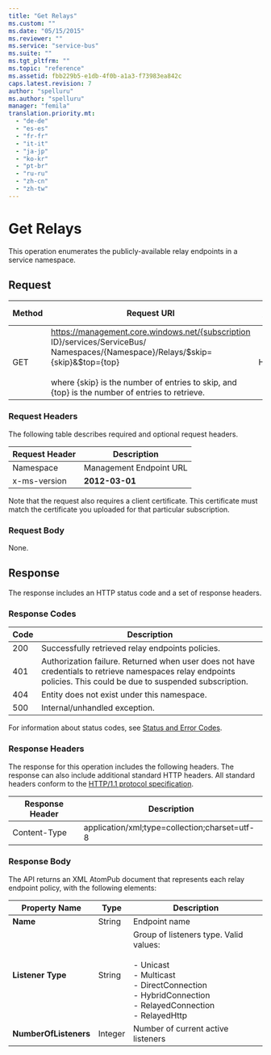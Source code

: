 ```yaml
---
title: "Get Relays"
ms.custom: ""
ms.date: "05/15/2015"
ms.reviewer: ""
ms.service: "service-bus"
ms.suite: ""
ms.tgt_pltfrm: ""
ms.topic: "reference"
ms.assetid: fbb229b5-e1db-4f0b-a1a3-f73983ea842c
caps.latest.revision: 7
author: "spelluru"
ms.author: "spelluru"
manager: "femila"
translation.priority.mt: 
  - "de-de"
  - "es-es"
  - "fr-fr"
  - "it-it"
  - "ja-jp"
  - "ko-kr"
  - "pt-br"
  - "ru-ru"
  - "zh-cn"
  - "zh-tw"
---
```

# Get Relays
This operation enumerates the publicly-available relay endpoints in a service namespace.  
  
## Request  
  
|Method|Request URI|HTTP version|  
|------------|-----------------|------------------|  
|GET|https://management.core.windows.net/{subscription ID}/services/ServiceBus/ Namespaces/{Namespace}/Relays/$skip={skip}&$top={top}<br /><br /> where {skip} is the number of entries to skip, and {top} is the number of entries to retrieve.|HTTP/1.1|  
  
### Request Headers  
 The following table describes required and optional request headers.  
  
|Request Header|Description|  
|--------------------|-----------------|  
|Namespace|Management Endpoint URL|  
|x-ms-version|**2012-03-01**|  
  
 Note that the request also requires a client certificate. This certificate must match the certificate you uploaded for that particular subscription.  
  
### Request Body  
 None.  
  
## Response  
 The response includes an HTTP status code and a set of response headers.  
  
### Response Codes  
  
|Code|Description|  
|----------|-----------------|  
|200|Successfully retrieved relay endpoints policies.|  
|401|Authorization failure. Returned when user does not have credentials to retrieve namespaces relay endpoints policies. This could be due to suspended subscription.|  
|404|Entity does not exist under this namespace.|  
|500|Internal/unhandled exception.|  
  
 For information about status codes, see [Status and Error Codes](https://msdn.microsoft.com/library/dd179382.aspx).  
  
### Response Headers  
 The response for this operation includes the following headers. The response can also include additional standard HTTP headers. All standard headers conform to the [HTTP/1.1 protocol specification](https://go.microsoft.com/fwlink/?linkid=150478).  
  
|Response Header|Description|  
|---------------------|-----------------|  
|Content-Type|application/xml;type=collection;charset=utf-8|  
  
### Response Body  
 The API returns an XML AtomPub document that represents each relay endpoint policy, with the following elements:  
  
|Property Name|Type|Description|  
|-------------------|----------|-----------------|  
|**Name**|String|Endpoint name|  
|**Listener Type**|String|Group of listeners type. Valid values:<br /><br /> -   Unicast<br />-   Multicast<br />-   DirectConnection<br />-   HybridConnection<br />-   RelayedConnection<br />-   RelayedHttp|  
|**NumberOfListeners**|Integer|Number of current active listeners|